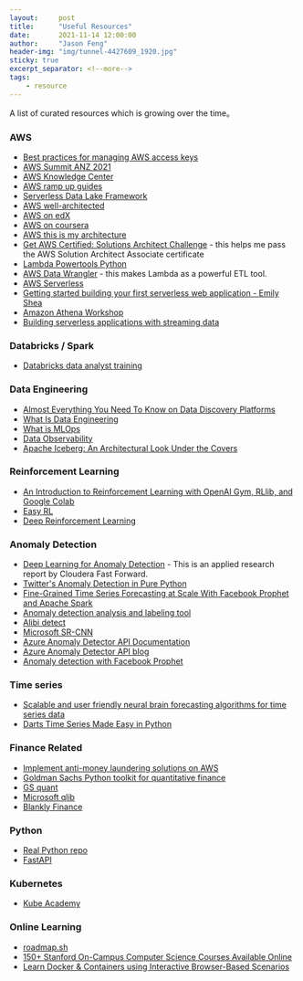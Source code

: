 ```yaml
---
layout:     post
title:      "Useful Resources"
date:       2021-11-14 12:00:00
author:     "Jason Feng"
header-img: "img/tunnel-4427609_1920.jpg"
sticky: true
excerpt_separator: <!--more-->
tags:
    - resource
---
```

A list of curated resources which is growing over the time。
<!--more-->
### AWS
- [Best practices for managing AWS access keys](https://docs.aws.amazon.com/general/latest/gr/aws-access-keys-best-practices.html)
- [AWS Summit ANZ 2021](https://summit-anz.virtual.awsevents.com/home?nc2=anzsmt21_nav_hp)
- [AWS Knowledge Center](https://aws.amazon.com/premiumsupport/knowledge-center/)
- [AWS ramp up guides](https://aws.amazon.com/training/ramp-up-guides/)
- [Serverless Data Lake Framework](https://sdlf.workshop.aws/en/)
- [AWS well-architected](https://aws.amazon.com/architecture/well-architected/?wa-lens-whitepapers.sort-by=item.additionalFields.sortDate&wa-lens-whitepapers.sort-order=desc)
- [AWS on edX](https://www.edx.org/school/aws)
- [AWS on coursera](https://www.coursera.org/courses?query=aws)
- [AWS this is my architecture](https://aws.amazon.com/architecture/this-is-my-architecture/?tma.sort-by=item.additionalFields.airDate&tma.sort-order=desc&awsf.category=*all&awsf.use-case=*all&awsf.industry=*all&awsf.language=*all&awsf.show=*all&awsf.format=*all)
- [Get AWS Certified: Solutions Architect Challenge](https://pages.awscloud.com/GLOBAL_TRAINCERT_takethechallenge_resourcehub.html#GetStarted) - this helps me pass the AWS Solution Architect Associate certificate
- [Lambda Powertools Python](https://awslabs.github.io/aws-lambda-powertools-python/latest/)
- [AWS Data Wrangler](https://aws-data-wrangler.readthedocs.io/en/stable/) - this makes Lambda as a powerful ETL tool.
- [AWS Serverless](https://serverlessland.com/)
- [Getting started building your first serverless web application - Emily Shea](https://serverlessland.com/reinvent2020/svs202)
- [Amazon Athena Workshop](https://catalog.us-east-1.prod.workshops.aws/workshops/9981f1a1-abdc-49b5-8387-cb01d238bb78/en-US/)
- [Building serverless applications with streaming data](https://aws.amazon.com/blogs/compute/building-serverless-applications-with-streaming-data-part-1/)

### Databricks / Spark
- [Databricks data analyst training](
https://files.training.databricks.com/distributions/data-analysis-with-databricks/v1.1.5/site/index.html)

### Data Engineering
- [Almost Everything You Need To Know on Data Discovery Platforms](https://eugeneyan.com/writing/data-discovery-platforms/)
- [What Is Data Engineering](https://realpython.com/python-data-engineer/)
- [What is MLOps](https://content.dataiku.com/o-reilly-report-what-is-mlops/)
- [Data Observability](https://www.montecarlodata.com/data-observability-in-practice-using-sql-1/)
- [Apache Iceberg: An Architectural Look Under the Covers](https://www.dremio.com/resources/guides/apache-iceberg-an-architectural-look-under-the-covers/)

### Reinforcement Learning
- [An Introduction to Reinforcement Learning with OpenAI Gym, RLlib, and Google Colab](https://www.anyscale.com/blog/an-introduction-to-reinforcement-learning-with-openai-gym-rllib-and-google)
- [Easy RL](https://datawhalechina.github.io/easy-rl/#/)
- [Deep Reinforcement Learning](https://deepreinforcementlearningbook.org/)

### Anomaly Detection
- [Deep Learning for Anomaly Detection](http://ff12.fastforwardlabs.com/) - This is an applied research report by Cloudera Fast Forward.
- [Twitter's Anomaly Detection in Pure Python](https://github.com/Marcnuth/AnomalyDetection)
- [Fine-Grained Time Series Forecasting at Scale With Facebook Prophet and Apache Spark](https://databricks.com/blog/2021/04/06/fine-grained-time-series-forecasting-at-scale-with-facebook-prophet-and-apache-spark-updated-for-spark-3.html)
- [Anomaly detection analysis and labeling tool](https://github.com/microsoft/TagAnomaly)
- [Alibi detect](https://github.com/SeldonIO/alibi-detect)
- [Microsoft SR-CNN](https://github.com/microsoft/anomalydetector)
- [Azure Anomaly Detector API Documentation](https://docs.microsoft.com/en-us/azure/cognitive-services/anomaly-detector/)
- [Azure Anomaly Detector API blog](https://techcommunity.microsoft.com/t5/ai-customer-engineering-team/introducing-azure-anomaly-detector-api/ba-p/490162)
- [Anomaly detection with Facebook Prophet](https://medium.com/analytics-vidhya/time-series-forecast-anomaly-detection-with-facebook-prophet-558136be4b8d)

### Time series
- [Scalable and user friendly neural brain forecasting algorithms for time series data](https://github.com/Nixtla/neuralforecast)
- [Darts Time Series Made Easy in Python](https://unit8co.github.io/darts/)

### Finance Related
- [Implement anti-money laundering solutions on AWS](https://aws.amazon.com/blogs/big-data/implement-anti-money-laundering-solutions-on-aws/)
- [Goldman Sachs Python toolkit for quantitative finance](https://github.com/goldmansachs/gs-quant)
- [GS quant](https://developer.gs.com/discover/gs-quant)
- [Microsoft qlib](https://github.com/microsoft/qlib)
- [Blankly Finance](https://github.com/Blankly-Finance/Blankly)

### Python
- [Real Python repo](https://github.com/realpython)
- [FastAPI](https://fastapi.tiangolo.com/)

### Kubernetes
- [Kube Academy](https://kube.academy/)

### Online Learning
- [roadmap.sh](https://roadmap.sh)
- [150+ Stanford On-Campus Computer Science Courses Available Online](https://www.classcentral.com/report/stanford-on-campus-courses/)
- [Learn Docker & Containers using Interactive Browser-Based Scenarios](https://www.katacoda.com/courses/docker)
